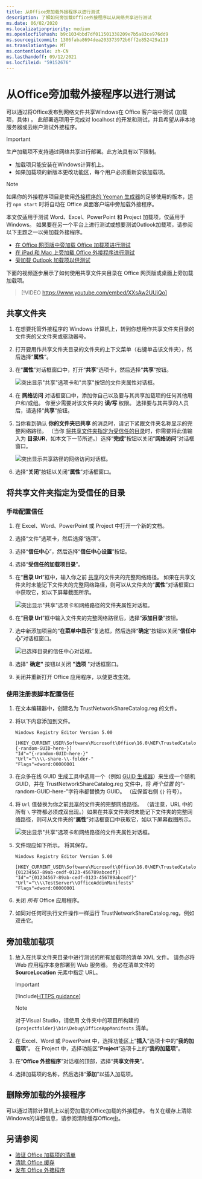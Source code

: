 ```yaml
---
title: 从Office旁加载外接程序以进行测试
description: 了解如何旁加载Office外接程序以从网络共享进行测试
ms.date: 06/02/2020
ms.localizationpriority: medium
ms.openlocfilehash: b9c1034bbd7df011501338209e7b5a83ce976dd9
ms.sourcegitcommit: 1306faba8694dea203373972b6ff2e852429a119
ms.translationtype: MT
ms.contentlocale: zh-CN
ms.lasthandoff: 09/12/2021
ms.locfileid: "59152676"
---
```

# <a name="sideload-office-add-ins-for-testing-from-a-network-share"></a>从Office旁加载外接程序以进行测试

可以通过将Office发布到网络文件共享Windows在 Office 客户端中测试 (加载项，具体) 。 此部署选项用于完成对 localhost 的开发和测试，并且希望从非本地服务器或云帐户测试外接程序。

> [!IMPORTANT]
> 生产加载项不支持通过网络共享进行部署。此方法具有以下限制。
>
> - 加载项只能安装在Windows计算机上。
> - 如果加载项的新版本更改功能区，每个用户必须重新安装加载项。

> [!NOTE]
> 如果你的外接程序项目是使用[外接程序的 Yeoman 生成器](https://github.com/OfficeDev/generator-office)的足够使用的版本，运行 `npm start` 时将自动在 Office 桌面客户端中旁加载外接程序。

本文仅适用于测试 Word、Excel、PowerPoint 和 Project 加载项，仅适用于 Windows。 如果要在另一个平台上进行测试或想要测试Outlook加载项，请参阅以下主题之一以旁加载外接程序。

- [在 Office 网页版中旁加载 Office 加载项进行测试](sideload-office-add-ins-for-testing.md)
- [在 iPad 和 Mac 上旁加载 Office 外接程序进行测试](sideload-an-office-add-in-on-ipad-and-mac.md)
- [旁加载 Outlook 加载项以供测试](../outlook/sideload-outlook-add-ins-for-testing.md)

下面的视频逐步展示了如何使用共享文件夹目录在 Office 网页版或桌面上旁加载加载项。  

> [!VIDEO https://www.youtube.com/embed/XXsAw2UUiQo]

## <a name="share-a-folder"></a>共享文件夹

1. 在想要托管外接程序的 Windows 计算机上，转到你想用作共享文件夹目录的文件夹的父文件夹或驱动器号。

1. 打开要用作共享文件夹目录的文件夹的上下文菜单（右键单击该文件夹），然后选择“**属性**”。

1. 在“**属性**”对话框窗口中，打开“**共享**”选项卡，然后选择“**共享**”按钮。

    ![突出显示"共享"选项卡和"共享"按钮的文件夹属性对话框。](../images/sideload-windows-properties-dialog.png)

1. 在 **网络访问** 对话框窗口中，添加你自己以及要与其共享加载项的任何其他用户和/或组。 你至少需要对该文件夹的 **读/写** 权限。 选择要与其共享的人员后，请选择“**共享**”按钮。

1. 当你看到确认 **你的文件夹已共享** 的消息时，请记下紧跟文件夹名称显示的完整网络路径。 （当你 [将共享文件夹指定为受信任的目录](#specify-the-shared-folder-as-a-trusted-catalog)时，你需要将此值输入为 **目录UR**，如本文下一节所述。）选择“**完成**”按钮以关闭“**网络访问**”对话框窗口。

   ![突出显示共享路径的网络访问对话框。](../images/sideload-windows-network-access-dialog.png)

1. 选择“**关闭**”按钮以关闭“**属性**”对话框窗口。

## <a name="specify-the-shared-folder-as-a-trusted-catalog"></a>将共享文件夹指定为受信任的目录

### <a name="configure-the-trust-manually"></a>手动配置信任

1. 在 Excel、Word、PowerPoint 或 Project 中打开一个新的文档。

1. 选择“文件”选项卡，然后选择“选项”。

1. 选择“**信任中心**”，然后选择“**信任中心设置**”按钮。

1. 选择“**受信任的加载项目录**”。

1. 在“**目录 Url**”框中，输入你之前 [共享](#share-a-folder)的文件夹的完整网络路径。 如果在共享文件夹时未能记下文件夹的完整网络路径，则可以从文件夹的“**属性**”对话框窗口中获取它，如以下屏幕截图所示。

    ![突出显示"共享"选项卡和网络路径的文件夹属性对话框。](../images/sideload-windows-properties-dialog-2.png)

1. 在“**目录 Url**”框中输入文件夹的完整网络路径后，选择“**添加目录**”按钮。

1. 选中新添加项目的“**在菜单中显示**”复选框，然后选择“**确定**”按钮以关闭“**信任中心**”对话框窗口。 

    ![已选择目录的信任中心对话框。](../images/sideload-windows-trust-center-dialog.png)

1. 选择" **确定"** 按钮以关闭 **"选项** "对话框窗口。

1. 关闭并重新打开 Office 应用程序，以使更改生效。

### <a name="configure-the-trust-with-a-registry-script"></a>使用注册表脚本配置信任

1. 在文本编辑器中，创建名为 TrustNetworkShareCatalog.reg 的文件。

1. 将以下内容添加到文件。

    ```text
    Windows Registry Editor Version 5.00

    [HKEY_CURRENT_USER\Software\Microsoft\Office\16.0\WEF\TrustedCatalogs\{-random-GUID-here-}]
    "Id"="{-random-GUID-here-}"
    "Url"="\\\\-share-\\-folder-"
    "Flags"=dword:00000001
    ```

1. 在众多在线 GUID 生成工具中选用一个（例如 [GUID 生成器](https://guidgenerator.com/)）来生成一个随机 GUID，并在 TrustNetworkShareCatalog.reg 文件中，将 *两个位置* 的“-random-GUID-here-”字符串都替换为 GUID。 （应保留右侧 `{}` 符号）。

1. 将 `Url` 值替换为你之前[共享](#share-a-folder)的文件夹的完整网络路径。 （请注意，URL 中的所有 `\` 字符都必须成双出现。）如果在共享文件夹时未能记下文件夹的完整网络路径，则可从文件夹的“**属性**”对话框窗口中获取它，如以下屏幕截图所示。

    ![突出显示"共享"选项卡和网络路径的文件夹属性对话框。](../images/sideload-windows-properties-dialog-2.png)

1. 文件现应如下所示。 将其保存。

    ```text
    Windows Registry Editor Version 5.00

    [HKEY_CURRENT_USER\Software\Microsoft\Office\16.0\WEF\TrustedCatalogs\{01234567-89ab-cedf-0123-456789abcedf}]
    "Id"="{01234567-89ab-cedf-0123-456789abcedf}"
    "Url"="\\\\TestServer\\OfficeAddinManifests"
    "Flags"=dword:00000001
    ```

1. 关闭 *所有* Office 应用程序。

1. 如同对任何可执行文件操作一样运行 TrustNetworkShareCatalog.reg，例如双击它。

## <a name="sideload-your-add-in"></a>旁加载加载项

1. 放入在共享文件夹目录中进行测试的所有加载项的清单 XML 文件。 请务必将 Web 应用程序本身部署到 Web 服务器。 务必在清单文件的 **SourceLocation** 元素中指定 URL。

    > [!IMPORTANT]
    > [!include[HTTPS guidance](../includes/https-guidance.md)]

    > [!NOTE]
    > 对于Visual Studio，请使用 文件夹中的项目所构建的 `{projectfolder}\bin\Debug\OfficeAppManifests` 清单。

1. 在 Excel、Word 或 PowerPoint 中，选择功能区上“**插入**”选项卡中的“**我的加载项**”。 在 Project 中，选择功能区“**Project**”选项卡上的“**我的加载项**”。

1. 在“**Office 外接程序**”对话框的顶部，选择“**共享文件夹**”。

1. 选择加载项的名称，然后选择“**添加**”以插入加载项。

## <a name="remove-a-sideloaded-add-in"></a>删除旁加载的外接程序

可以通过清除计算机上以前旁加载的Office加载的外接程序。 有关在缓存上清除Windows的详细信息，请参阅清除缓存Office[中](clear-cache.md#clear-the-office-cache-on-windows)。

## <a name="see-also"></a>另请参阅

- [验证 Office 加载项的清单](troubleshoot-manifest.md)
- [清除 Office 缓存](clear-cache.md)
- [发布 Office 外接程序](../publish/publish.md)

